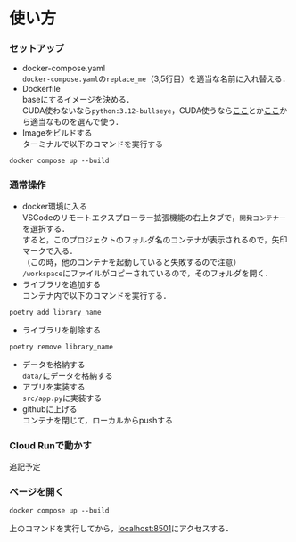 # 使い方
### セットアップ
- docker-compose.yaml\
`docker-compose.yaml`の`replace_me`（3,5行目）を適当な名前に入れ替える．
- Dockerfile\
baseにするイメージを決める．\
CUDA使わないなら`python:3.12-bullseye`，CUDA使うなら[ここ](https://catalog.ngc.nvidia.com/orgs/nvidia/containers/pytorch/tags)とか[ここ](https://hub.docker.com/r/pytorch/pytorch/tags)から適当なものを選んで使う．
- Imageをビルドする\
ターミナルで以下のコマンドを実行する
```
docker compose up --build
```
### 通常操作
- docker環境に入る\
VSCodeのリモートエクスプローラー拡張機能の右上タブで，`開発コンテナー`を選択する．\
すると，このプロジェクトのフォルダ名のコンテナが表示されるので，矢印マークで入る．\
（この時，他のコンテナを起動していると失敗するので注意）\
`/workspace`にファイルがコピーされているので，そのフォルダを開く．
- ライブラリを追加する\
コンテナ内で以下のコマンドを実行する．
```
poetry add library_name
```
- ライブラリを削除する
```
poetry remove library_name
```
- データを格納する\
`data/`にデータを格納する
- アプリを実装する\
`src/app.py`に実装する
- githubに上げる\
コンテナを閉じて，ローカルからpushする
### Cloud Runで動かす
追記予定
### ページを開く
```
docker compose up --build
```
上のコマンドを実行してから，[localhost:8501](http://localhost:8501/)にアクセスする．